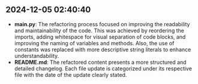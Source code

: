 ## 2024-12-05 02:40:40
- **main.py**: The refactoring process focused on improving the readability and maintainability of the code. This was achieved by reordering the imports, adding whitespace for visual separation of code blocks, and improving the naming of variables and methods. Also, the use of constants was replaced with more descriptive string literals to enhance understandability.
- **README.md**: The refactored content presents a more structured and detailed changelog. Each file update is categorized under its respective file with the date of the update clearly stated.
